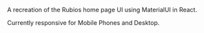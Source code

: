 A recreation of the Rubios home page UI using MaterialUI in React.

Currently responsive for Mobile Phones and Desktop.
